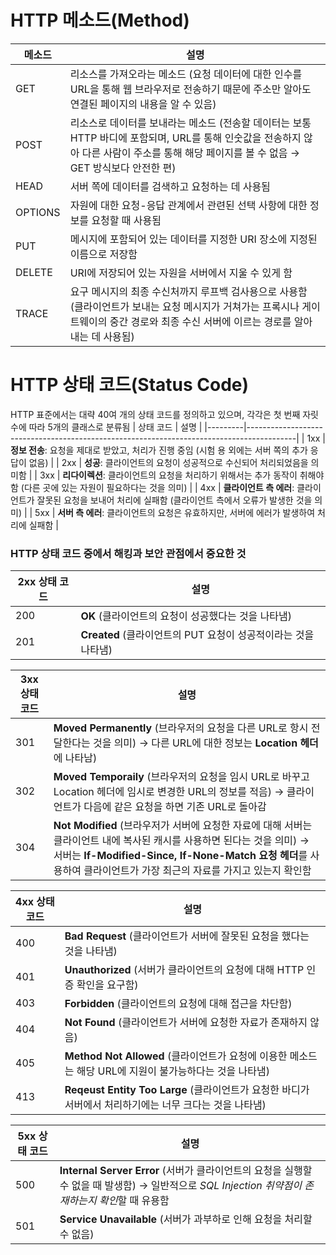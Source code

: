 # HTTP 메소드(Method)
| 메소드 | 설명 |
|---------|------------------------------------------------------------------------------------------|
| GET | 리소스를 가져오라는 메소드 (요청 데이터에 대한 인수를 URL을 통해 웹 브라우저로 전송하기 때문에 주소만 알아도 연결된 페이지의 내용을 알 수 있음) |
| POST | 리소스로 데이터를 보내라는 메소드 (전송할 데이터는 보통 HTTP 바디에 포함되며, URL를 통해 인숫값을 전송하지 않아 다른 사람이 주소를 통해 해당 페이지를 볼 수 없음  → GET 방식보다 안전한 편) |
| HEAD | 서버 쪽에 데이터를 검색하고 요청하는 데 사용됨 |
| OPTIONS | 자원에 대한 요청-응답 관계에서 관련된 선택 사항에 대한 정보를 요청할 때 사용됨 |
| PUT | 메시지에 포함되어 있는 데이터를 지정한 URI 장소에 지정된 이름으로 저장함 |
| DELETE | URI에 저장되어 있는 자원을 서버에서 지울 수 있게 함 |
| TRACE | 요구 메시지의 최종 수신처까지 루프백 검사용으로 사용함 (클라이언트가 보내는 요청 메시지가 거쳐가는 프록시나 게이트웨이의 중간 경로와 최종 수신 서버에 이르는 경로를 알아내는 데 사용됨) |



# HTTP 상태 코드(Status Code)
HTTP 표준에서는 대략 40여 개의 상태 코드를 정의하고 있으며, 각각은 첫 번째 자릿수에 따라 5개의 클래스로 분류됨
| 상태 코드 | 설명 |
|---------|------------------------------------------------------------------------------------------|
| 1xx | **정보 전송**: 요청을 제대로 받았고, 처리가 진행 중임 (시험 용 외에는 서버 쪽의 추가 응답이 없음) |
| 2xx | **성공**: 클라이언트의 요청이 성공적으로 수신되어 처리되었음을 의미함 |
| 3xx | **리다이렉션**: 클라이언트의 요청을 처리하기 위해서는 추가 동작이 취해야 함 (다른 곳에 있는 자원이 필요하다는 것을 의미) |
| 4xx | **클라이언트 측 에러**: 클라이언트가 잘못된 요청을 보내어 처리에 실패함 (클라이언트 측에서 오류가 발생한 것을 의미) |
| 5xx | **서버 측 에러**: 클라이언트의 요청은 유효하지만, 서버에 에러가 발생하여 처리에 실패함 |

### HTTP 상태 코드 중에서 해킹과 보안 관점에서 중요한 것
| 2xx 상태 코드 | 설명 |
|------|----------|
| 200 | **OK** (클라이언트의 요청이 성공했다는 것을 나타냄) |
| 201 | **Created** (클라이언트의 PUT 요청이 성공적이라는 것을 나타냄) |

| 3xx 상태 코드 | 설명 |
|------|----------|
| 301 | **Moved Permanently** (브라우저의 요청을 다른 URL로 항시 전달한다는 것을 의미) → 다른 URL에 대한 정보는 **Location 헤더**에 나타남)
| 302 | **Moved Temporaily** (브라우저의 요청을 임시 URL로 바꾸고 Location 헤더에 임시로 변경한 URL의 정보를 적음) → 클라이언트가 다음에 같은 요청을 하면 기존 URL로 돌아감 |
| 304 | **Not Modified** (브라우저가 서버에 요청한 자료에 대해 서버는 클라이언트 내에 복사된 캐시를 사용하면 된다는 것을 의미) → 서버는 **If-Modified-Since, If-None-Match 요청 헤더**를 사용하여 클라이언트가 가장 최근의 자료를 가지고 있는지 확인함 |

| 4xx 상태 코드 | 설명 |
|------|----------|
| 400 | **Bad Request** (클라이언트가 서버에 잘못된 요청을 했다는 것을 나타냄) |
| 401 | **Unauthorized** (서버가 클라이언트의 요청에 대해 HTTP 인증 확인을 요구함) |
| 403 | **Forbidden** (클라이언트의 요청에 대해 접근을 차단함) |
| 404 | **Not Found** (클라이언트가 서버에 요청한 자료가 존재하지 않음) |
| 405 | **Method Not Allowed** (클라이언트가 요청에 이용한 메소드는 해당 URL에 지원이 불가능하다는 것을 나타냄) |
| 413 | **Reqeust Entity Too Large** (클라이언트가 요청한 바디가 서버에서 처리하기에는 너무 크다는 것을 나타냄) |

| 5xx 상태 코드 | 설명 |
|------|----------|
| 500 | **Internal Server Error** (서버가 클라이언트의 요청을 실행할 수 없을 때 발생함) → 일반적으로 *SQL Injection 취약점이 존재하는지 확인*할 때 유용함 |
| 501 | **Service Unavailable** (서버가 과부하로 인해 요청을 처리할 수 없음) |
